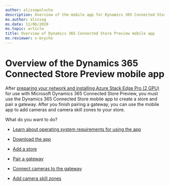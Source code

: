 ```yaml
---
author: alissapolucha
description: Overview of the mobile app for Dynamics 365 Connected Store Preview
ms.author: alissag
ms.date: 11/06/2020
ms.topic: article
title: Overview of Dynamics 365 Connected Store Preview mobile app
ms.reviewer: v-brycho
---
```


# Overview of the Dynamics 365 Connected Store Preview mobile app

After [preparing your network and installing Azure Stack Edge Pro (2 GPU)](ase-install.md) for use with Microsoft Dynamics 365 Connected Store Preview, you must use the Dynamics 365 Connected Store mobile app to create a store and pair a gateway. After you finish pairing a gateway, you can use the mobile app to add cameras and camera skill zones to your store.

What do you want to do?

- [Learn about operating system requirements for using the app](mobile-app-requirements.md)

- [Download the app](mobile-app-download.md)

- [Add a store](mobile-app-create-store.md)

- [Pair a gateway](mobile-app-pair-gateway.md)

- [Connect cameras to the gateway](mobile-app-add-cameras.md)

- [Add camera skill zones](mobile-app-add-camera-skill-zones.md)
